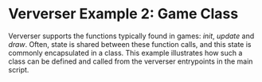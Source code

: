 # Ververser Example 2: Game Class

Ververser supports the functions typically found in games: _init_, _update_ and _draw_.
Often, state is shared between these function calls, and this state is commonly encapsulated in a class. 
This example illustrates how such a class can be defined and called from the ververser entrypoints in the main script. 
